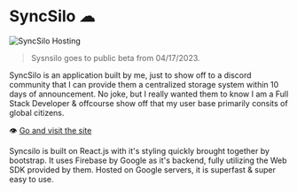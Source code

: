 # SyncSilo ☁

![SyncSilo Hosting](https://github.com/anrcry/syncsilo/actions/workflows/firebase.yml/badge.svg?branch=main)

> Sysnsilo goes to public beta from 04/17/2023.

SyncSilo is an application built by me, just to show off to a discord community that I can provide them a centralized storage system within 10 days of announcement. No joke, but I really wanted them to know I am a Full Stack Developer & offcourse show off that my user base primarily consits of global citizens.

👁 [Go and visit the site](https://cloud.cybrix.in)

Syncsilo is built on React.js with it's styling quickly brought together by bootstrap. It uses Firebase by Google as it's backend, fully utilizing the Web SDK provided by them. Hosted on Google servers, it is superfast & super easy to use.
